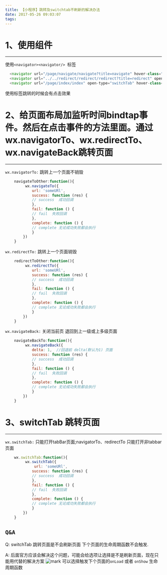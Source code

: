 ```yaml
---
title: 【小程序】跳转及switchtab不刷新的解决办法
date: 2017-05-26 09:03:07
tags:
---
```

 # 1、使用组件
-------------
使用`<navigator><navigator/> `标签
```javascript
  <navigator url="/page/navigate/navigate?title=navigate" hover-class="navigator-hover"> 跳转到新页面 </navigator>  <br/> 
  <navigator url="../../redirect/redirect/redirect?title=redirect" open-type="redirect" hover-class="other-navigator-hover"> 在当前页打开</navigator>  <br/> 
  <navigator url="/page/index/index" open-type="switchTab" hover-class="other-navigator-hover"> 切换 Tab </navigator>
```
使用标签跳转的时候会有点击效果
<!--more-->

 # 2、给页面布局加监听时间bindtap事件。然后在点击事件的方法里面。通过wx.navigatorTo、wx.redirectTo、wx.navigateBack跳转页面
-------------
`wx.navigatorTo:` 跳转上一个页面不销毁 
```javascript
    navigateToOther:function(){
         wx.navigateTo({  
            url: 'someURl',  
            success: function (res) {  
            // success  成功回调
            },  
            fail: function () {  
            // fail  失败回调
            },  
            complete: function () {  
            // complete 无论成功失败都会执行
            }  
        }) 
    }
```
`wx.redirectTo:` 跳转上一个页面销毁 
```javascript
    redirectToOther:function(){
         wx.redirectTo({  
            url: 'someURl',  
            success: function (res) {  
            // success  成功回调
            },  
            fail: function () {  
            // fail  失败回调
            },  
            complete: function () {  
            // complete 无论成功失败都会执行
            }  
        }) 
    }
```

`wx.navigateBack:` 关闭当前页 退回到上一级或上多级页面
```javascript
    navigateBackTo:function(){
         wx.navigateBack({  
            delta: 1,  //回退前 delta(默认为1) 页面
            success: function (res) {  
            // success  成功回调
            },  
            fail: function () {  
            // fail  失败回调
            },  
            complete: function () {  
            // complete 无论成功失败都会执行
            }  
        }) 
    }
```
 # 3、switchTab 跳转页面
-------------
`wx.switchTab:` 只能打开tabBar页面;navigatorTo、redirectTo 只能打开非tabbar页面
```javascript
    wx.switchTab:function(){
         wx.switchTab({  
             url: 'someURl',
            success: function (res) {  
            // success  成功回调
            },  
            fail: function () {  
            // fail  失败回调
            },  
            complete: function () {  
            // complete 无论成功失败都会执行
            }  
        }) 
    }
```

`Q&A`
-------------
Q: switchTab 跳转页面是不会刷新页面 下个页面的生命周期函数不会触发.

A: 后面官方应该会解决这个问题，可能会给选项让选择是不是刷新页面，现在只能用代替的解决方案
![mark](http://oopl89lfl.bkt.clouddn.com/myerlee/20170526/184813028.png?imageslim)
可以选择触发下个页面的`onLoad` 或者 `onShow` 生命周期函数